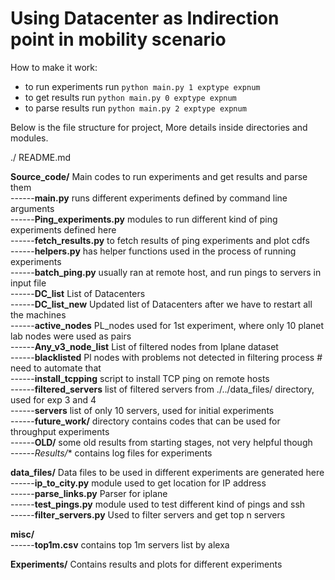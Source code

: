 # Using Datacenter as Indirection point in mobility scenario  

How to make it work:
- to run experiments run `python main.py 1 exptype expnum`
- to get results run `python main.py 0 exptype expnum`
- to parse results run `python main.py 2 exptype expnum`
  

Below is the file structure for project, More details inside directories and modules.  

./
README.md

**Source_code/** 		      Main codes to run experiments and get results and parse them  
------**main.py** 			  runs different experiments defined by command line arguments  
------**Ping_experiments.py** modules to run different kind of ping experiments defined here  
------**fetch_results.py**    to fetch results of ping experiments and plot cdfs  
------**helpers.py**          has helper functions used in the process of running experiments  
------**batch_ping.py**       usually ran at remote host, and run pings to servers in input file  
------**DC_list**             List of Datacenters  
------**DC_list_new**         Updated list of Datacenters after we have to restart all the machines  
------**active_nodes**        PL_nodes used for 1st experiment, where only 10 planet lab nodes were used as pairs  
------**Any_v3_node_list**    List of filtered nodes from Iplane dataset  
------**blacklisted**         Pl nodes with problems not detected in filtering process # need to automate that  
------**install_tcpping**     script to install TCP ping on remote hosts  
------**filtered_servers**    list of filtered servers from ./../data_files/ directory, used for exp 3 and 4  
------**servers**             list of only 10 servers, used for initial experiments  
------**future_work/**        directory contains codes that can be used for throughput experiments  
------**OLD/**                some old results from starting stages, not very helpful though  
------**Results*/**           contains log files for experiments  
  
**data_files/**               Data files to be used in different experiments are generated here  
------**ip_to_city.py** 	  module used to get location for IP address  
------**parse_links.py**      Parser for iplane  
------**test_pings.py**       module used to test different kind of pings and ssh  
------**filter_servers.py**   Used to filter servers and get top n servers  
  
**misc/**  
------**top1m.csv**          contains top 1m servers list by alexa  
  
**Experiments/**             Contains results and plots for different experiments  
